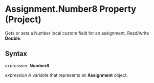 
# Assignment.Number8 Property (Project)

Gets or sets a Number local custom field for an assignment. Read/write  **Double**.


## Syntax

 _expression_. **Number8**

 _expression_ A variable that represents an **Assignment** object.

